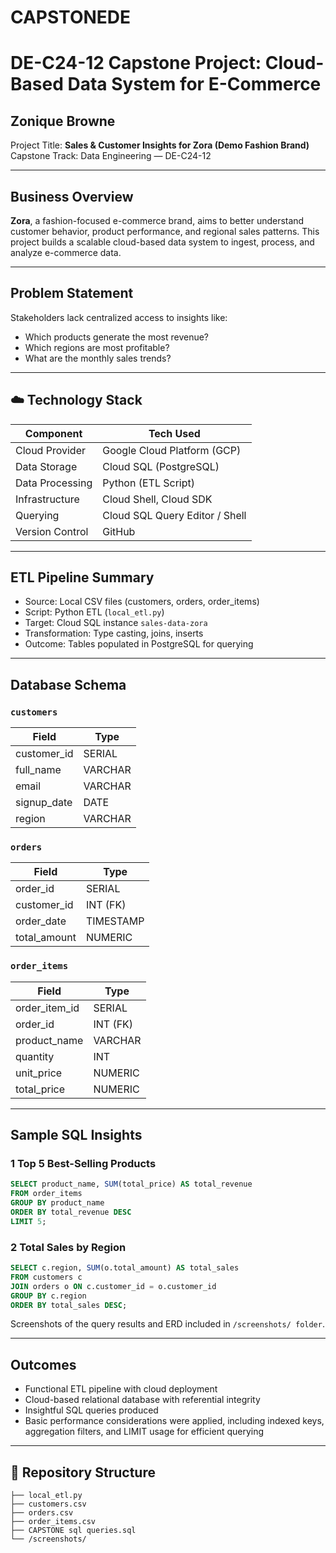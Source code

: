 # CAPSTONEDE

#  DE-C24-12 Capstone Project: Cloud-Based Data System for E-Commerce

##  **Zonique Browne**  
Project Title: **Sales & Customer Insights for Zora (Demo Fashion Brand)**  
Capstone Track: Data Engineering — DE-C24-12

---

##  Business Overview

**Zora**, a fashion-focused e-commerce brand, aims to better understand customer behavior, product performance, and regional sales patterns. This project builds a scalable cloud-based data system to ingest, process, and analyze e-commerce data.

---

## Problem Statement

Stakeholders lack centralized access to insights like:
- Which products generate the most revenue?
- Which regions are most profitable?
- What are the monthly sales trends?

---

## ☁️ Technology Stack

| Component              | Tech Used                    |
|------------------------|------------------------------|
| Cloud Provider         | Google Cloud Platform (GCP)  |
| Data Storage           | Cloud SQL (PostgreSQL)       |
| Data Processing        | Python (ETL Script)          |
| Infrastructure         | Cloud Shell, Cloud SDK       |
| Querying               | Cloud SQL Query Editor / Shell |
| Version Control        | GitHub                       |

---

## ETL Pipeline Summary

- Source: Local CSV files (customers, orders, order_items)
- Script: Python ETL (`local_etl.py`)
- Target: Cloud SQL instance `sales-data-zora`  
- Transformation: Type casting, joins, inserts  
- Outcome: Tables populated in PostgreSQL for querying

---

##  Database Schema

### `customers`
| Field        | Type      |
|--------------|-----------|
| customer_id  | SERIAL    |
| full_name    | VARCHAR   |
| email        | VARCHAR   |
| signup_date  | DATE      |
| region       | VARCHAR   |

### `orders`
| Field        | Type      |
|--------------|-----------|
| order_id     | SERIAL    |
| customer_id  | INT (FK)  |
| order_date   | TIMESTAMP |
| total_amount | NUMERIC   |

### `order_items`
| Field         | Type      |
|---------------|-----------|
| order_item_id | SERIAL    |
| order_id      | INT (FK)  |
| product_name  | VARCHAR   |
| quantity      | INT       |
| unit_price    | NUMERIC   |
| total_price   | NUMERIC   |

---

## Sample SQL Insights

### 1 Top 5 Best-Selling Products

```sql
SELECT product_name, SUM(total_price) AS total_revenue
FROM order_items
GROUP BY product_name
ORDER BY total_revenue DESC
LIMIT 5;
```

### 2 Total Sales by Region

```sql
SELECT c.region, SUM(o.total_amount) AS total_sales
FROM customers c
JOIN orders o ON c.customer_id = o.customer_id
GROUP BY c.region
ORDER BY total_sales DESC;
```

 Screenshots of the query results and ERD included in `/screenshots/ folder`.

---

## Outcomes

- Functional ETL pipeline with cloud deployment
- Cloud-based relational database with referential integrity
- Insightful SQL queries produced
- Basic performance considerations were applied, including indexed keys, aggregation filters, and LIMIT usage for efficient querying

---

## 📁 Repository Structure

```
├── local_etl.py
├── customers.csv
├── orders.csv
├── order_items.csv
├── CAPSTONE sql queries.sql
└── /screenshots/
